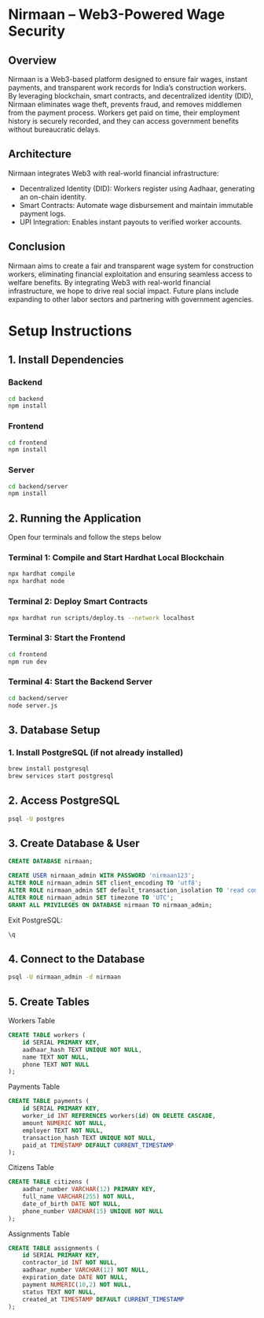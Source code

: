 # Nirmaan – Web3-Powered Wage Security

## Overview
Nirmaan is a Web3-based platform designed to ensure fair wages, instant payments, and transparent work records for India’s construction workers. By leveraging blockchain, smart contracts, and decentralized identity (DID), Nirmaan eliminates wage theft, prevents fraud, and removes middlemen from the payment process. Workers get paid on time, their employment history is securely recorded, and they can access government benefits without bureaucratic delays.


## Architecture
Nirmaan integrates Web3 with real-world financial infrastructure:

- Decentralized Identity (DID): Workers register using Aadhaar, generating an on-chain identity.
- Smart Contracts: Automate wage disbursement and maintain immutable payment logs.
- UPI Integration: Enables instant payouts to verified worker accounts.


## Conclusion
Nirmaan aims to create a fair and transparent wage system for construction workers, eliminating financial exploitation and ensuring seamless access to welfare benefits. By integrating Web3 with real-world financial infrastructure, we hope to drive real social impact. Future plans include expanding to other labor sectors and partnering with government agencies.


# Setup Instructions  

## 1. Install Dependencies  

### Backend  
```sh
cd backend  
npm install
```

### Frontend
```sh
cd frontend
npm install
```

### Server
```sh
cd backend/server
npm install
```

## 2. Running the Application
Open four terminals and follow the steps below

### Terminal 1: Compile and Start Hardhat Local Blockchain
```sh
npx hardhat compile  
npx hardhat node
```

### Terminal 2: Deploy Smart Contracts
```sh
npx hardhat run scripts/deploy.ts --network localhost
```

### Terminal 3: Start the Frontend
```sh
cd frontend  
npm run dev
```

### Terminal 4: Start the Backend Server
```sh
cd backend/server  
node server.js  
```

## 3. Database Setup
### 1. Install PostgreSQL (if not already installed)
```sh
brew install postgresql  
brew services start postgresql
```

## 2. Access PostgreSQL
```sh
psql -U postgres
```

## 3. Create Database & User
```sql
CREATE DATABASE nirmaan;  

CREATE USER nirmaan_admin WITH PASSWORD 'nirmaan123';  
ALTER ROLE nirmaan_admin SET client_encoding TO 'utf8';  
ALTER ROLE nirmaan_admin SET default_transaction_isolation TO 'read committed';  
ALTER ROLE nirmaan_admin SET timezone TO 'UTC';  
GRANT ALL PRIVILEGES ON DATABASE nirmaan TO nirmaan_admin;
```

Exit PostgreSQL:

```sh
\q
```
  
## 4. Connect to the Database
```sh
psql -U nirmaan_admin -d nirmaan
```
 
## 5. Create Tables
Workers Table
```sql
CREATE TABLE workers (  
    id SERIAL PRIMARY KEY,  
    aadhaar_hash TEXT UNIQUE NOT NULL,  
    name TEXT NOT NULL,  
    phone TEXT NOT NULL  
);
```

Payments Table
```sql
CREATE TABLE payments (  
    id SERIAL PRIMARY KEY,  
    worker_id INT REFERENCES workers(id) ON DELETE CASCADE,  
    amount NUMERIC NOT NULL,  
    employer TEXT NOT NULL,  
    transaction_hash TEXT UNIQUE NOT NULL,  
    paid_at TIMESTAMP DEFAULT CURRENT_TIMESTAMP  
);
```

Citizens Table
```sql
CREATE TABLE citizens (  
    aadhar_number VARCHAR(12) PRIMARY KEY,  
    full_name VARCHAR(255) NOT NULL,  
    date_of_birth DATE NOT NULL,  
    phone_number VARCHAR(15) UNIQUE NOT NULL  
);
```

Assignments Table
```sql
CREATE TABLE assignments (  
    id SERIAL PRIMARY KEY,  
    contractor_id INT NOT NULL,  
    aadhaar_number VARCHAR(12) NOT NULL,  
    expiration_date DATE NOT NULL,  
    payment NUMERIC(10,2) NOT NULL,  
    status TEXT NOT NULL,  
    created_at TIMESTAMP DEFAULT CURRENT_TIMESTAMP  
);  
```
